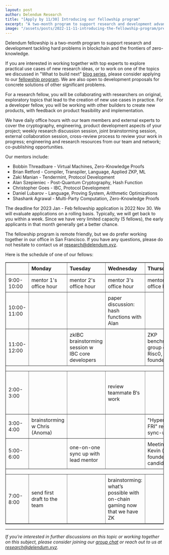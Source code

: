 ```yaml
---
layout: post
author: Delendum Research
title: "[Apply by 11/30] Introducing our fellowship program"
excerpt: "A two-month program to support research and development advancing the frontiers of zero-knowledge"
image: "/assets/posts/2022-11-11-introducing-the-fellowship-program/preview.jpg"
--- 
```



Delendum fellowship is a two-month program to support research and development tackling hard problems in blockchain and the frontiers of zero-knowledge.

If you are interested in working together with top experts to explore practical use cases of new research ideas, or to work on one of the topics we discussed in "What to build next" [blog series](https://delendum.xyz/2022/11/11/what-to-build-next-in-zero-knowledge.html), please consider applying to our [fellowship program](https://delendum.xyz/fellow). We are also open to development proposals for concrete solutions of other significant problems.

For a research fellow, you will be collaborating with researchers on original, exploratory topics that lead to the creation of new use cases in practice. For a developer fellow, you will be working with other builders to create new products, with feedback on product feasibility and implementation.

We have daily office hours with our team members and external experts to cover the cryptography, engineering, product development aspects of your project; weekly research discussion session, joint brainstorming session, external collaboration session, cross-review process to review your work in progress; engineering and research resources from our team and network; co-publishing opportunities.

Our mentors include: 

- Bobbin Threadbare - Virtual Machines, Zero-Knowledge Proofs
- Brian Retford - Compiler, Transpiler, Language, Applied ZKP, ML
- Zaki Manian - Tendermint, Protocol Development
- Alan Szepieniec - Post-Quantum Cryptography, Hash Function
- Christopher Goes - IBC, Protocol Development
- Daniel Lubarov - Language, Proving System, Arithmetic Optimizations
- Shashank Agrawal - Multi-Party Computation, Zero-Knowledge Proofs

The deadline for 2023 Jan - Feb fellowship application is 2022 Nov 30. We will evaluate applications on a rolling basis. Typically, we will get back to you within a week. Since we have very limited capacity (5 fellows), the early applicants in that month generally get a better chance. 

The fellowship program is remote friendly, but we do prefer working together in our office in San Francisco. If you have any questions, please do not hesitate to contact us at research@delendum.xyz.

Here is the schedule of one of our fellows:
<style>
.fellow-table td{
  padding: 8px;
}
</style>
<table border="1" class="fellow-table">
  <tr>
   <td>
   </td>
   <td><strong>Monday</strong>
   </td>
   <td><strong>Tuesday</strong>
   </td>
   <td><strong>Wednesday</strong>
   </td>
   <td><strong>Thursday</strong>
   </td>
   <td><strong>Friday</strong>
   </td>
  </tr>
  <tr>
   <td>9:00-10:00
   </td>
   <td>mentor 1's office hour
   </td>
   <td>mentor 2's office hour
   </td>
   <td>mentor 3's office hour
   </td>
   <td>mentor 4's office hour
   </td>
   <td>mentor 5's office hour
   </td>
  </tr>
  <tr>
   <td>10:00-11:00
   </td>
   <td>
   </td>
   <td>
   </td>
   <td>paper discussion: hash functions with Alan
   </td>
   <td>
   </td>
   <td>weekly presentations
   </td>
  </tr>
  <tr>
   <td>11:00-12:00
   </td>
   <td>
   </td>
   <td>zkIBC brainstorming session w IBC core developers
   </td>
   <td>
   </td>
   <td>ZKP benchmarking: group call with Risc0, Miden founders
   </td>
   <td>weekly project meetings
   </td>
  </tr>
  <tr>
   <td colspan="6" >
   </td>
  </tr>
  <tr>
   <td>2:00-3:00
   </td>
   <td>
   </td>
   <td>
   </td>
   <td>review teammate B‘s work
   </td>
   <td>
   </td>
   <td>team reflection: technical challenges, solutions, TODOs
   </td>
  </tr>
  <tr>
   <td>3:00-4:00
   </td>
   <td>brainstorming w Chris (Anoma)
   </td>
   <td>
   </td>
   <td>
   </td>
   <td>"Hyperplonk + FRI" research sync-up
   </td>
   <td>
   </td>
  </tr>
  <tr>
   <td>5:00-6:00
   </td>
   <td>
   </td>
   <td>one-on-one sync up with lead mentor
   </td>
   <td>
   </td>
   <td>Meeting w Kevin (co-founder candidate)
   </td>
   <td>
   </td>
  </tr>
  <tr>
   <td colspan="6" >
   </td>
  </tr>
  <tr>
   <td>7:00-8:00
   </td>
   <td>send first draft to the team
   </td>
   <td>
   </td>
   <td>brainstorming: what’s possible with on-chain gaming now that we have ZK
   </td>
   <td>
   </td>
   <td>
   </td>
  </tr>
</table>



__________________________________

_If you’re interested in further discussions on this topic or working together on this subject, please consider joining our [group chat](https://t.me/+9WAAmCpPRadjOTNh) or reach out to us at research@delendum.xyz._
